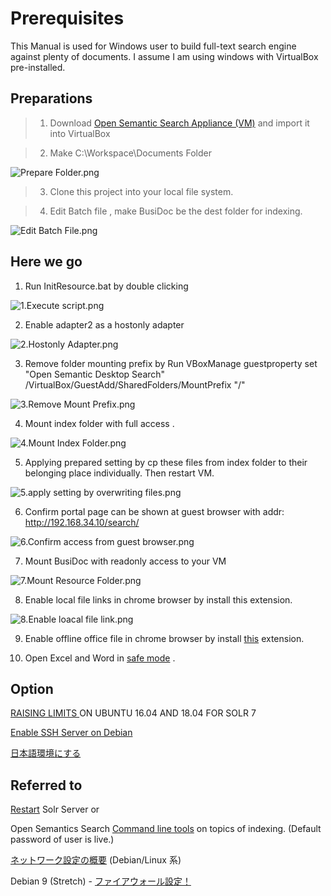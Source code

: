 
# Prerequisites

This Manual is used for Windows user to build full-text search engine against plenty of documents.
I assume I am using windows with VirtualBox pre-installed.

## Preparations

> 1. Download [Open Semantic Search Appliance (VM)](https://www.opensemanticsearch.org/download/) and import it into VirtualBox

> 2. Make C:\Workspace\Documents Folder

![Prepare Folder.png](./img/0.Prepare%20Folder.png)

> 3. Clone this project into your local file system.


> 4. Edit Batch file , make BusiDoc be the dest folder for indexing.

![Edit Batch File.png](./img/0.Edit%20Batch%20File.png)

## Here we go
 1. Run InitResource.bat by double clicking
 
![1.Execute script.png](./img/1.Execute%20script.png)

 2. Enable adapter2 as a hostonly adapter
 
![2.Hostonly Adapter.png](./img/2.Hostonly%20Adapter.png)

 3. Remove folder mounting prefix by Run 
VBoxManage guestproperty set "Open Semantic Desktop Search" /VirtualBox/GuestAdd/SharedFolders/MountPrefix "/"

![3.Remove Mount Prefix.png](./img/3.Remove%20Mount%20Prefix.png)

 4. Mount index folder with full access .
 
![4.Mount Index Folder.png](./img/4.Mount%20Index%20Folder.png)

 5. Applying prepared setting by cp these files from index folder to their belonging place individually.
Then restart VM.

![5.apply setting by overwriting files.png](./img/5.apply%20setting%20by%20overwriting%20files.png)

 6. Confirm portal page can be shown at guest browser with addr: http://192.168.34.10/search/
 
![6.Confirm access from guest browser.png](./img/6.Confirm%20access%20from%20guest%20browser.png)
 
 7.  Mount BusiDoc with readonly access to your VM
 
![7.Mount Resource Folder.png](./img/7.Mount%20Resource%20Folder.png)

 8.  Enable local file links in chrome browser by install this extension.
 
![8.Enable loacal file link.png](./img/8.Enable%20loacal%20file%20link.png)


 9.  Enable offline office file in chrome browser by install [this](https://chrome.google.com/webstore/detail/office-editing-for-docs-s/gbkeegbaiigmenfmjfclcdgdpimamgkj) extension.
 
 10.  Open Excel and Word in [safe mode](https://support.office.com/en-us/article/open-office-apps-in-safe-mode-on-a-windows-pc-dedf944a-5f4b-4afb-a453-528af4f7ac72) .


## Option

[RAISING LIMITS ](https://www.akitogo.com/blog/raising-limits-on-ubuntu-1604-and-1804-for-solr-7) ON UBUNTU 16.04 AND 18.04 FOR SOLR 7

[Enable SSH Server on Debian](https://linuxhint.com/enable-ssh-server-debian/)

[日本語環境にする](https://www.server-world.info/query?os=Debian_9&p=japanese)


## Referred to
[Restart](https://www.opensemanticsearch.org/solr#localhost) Solr Server or 

Open Semantics Search [Command line tools](https://www.opensemanticsearch.org/doc/admin/cmd) on topics of indexing. (Default password of user is live.)

[ネットワーク設定の概要](http://www.fml.org/home/fukachan/ja/linux.share.network.debian.html)  (Debian/Linux 系)

Debian 9 (Stretch) - [ファイアウォール設定！](https://www.mk-mode.com/blog/2017/08/16/debian-9-firewall-setting/#)


